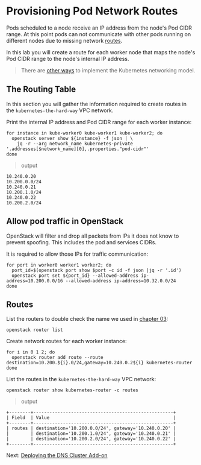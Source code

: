 # Provisioning Pod Network Routes

Pods scheduled to a node receive an IP address from the node's Pod CIDR range. At this point pods can not communicate with other pods running on different nodes due to missing network [routes](https://cloud.google.com/compute/docs/vpc/routes).

In this lab you will create a route for each worker node that maps the node's Pod CIDR range to the node's internal IP address.

> There are [other ways](https://kubernetes.io/docs/concepts/cluster-administration/networking/#how-to-achieve-this) to implement the Kubernetes networking model.

## The Routing Table

In this section you will gather the information required to create routes in the `kubernetes-the-hard-way` VPC network.

Print the internal IP address and Pod CIDR range for each worker instance:

```
for instance in kube-worker0 kube-worker1 kube-worker2; do
  openstack server show ${instance} -f json | \
    jq -r --arg network_name kubernetes-private '.addresses[$network_name][0],.properties."pod-cidr"'
done
```

> output

```
10.240.0.20 
10.200.0.0/24
10.240.0.21 
10.200.1.0/24
10.240.0.22 
10.200.2.0/24
```

## Allow pod traffic in OpenStack

OpenStack will filter and drop all packets from IPs it does not know to prevent spoofing. This includes the pod and services CIDRs.

It is required to allow those IPs for traffic communication:

```
for port in worker0 worker1 worker2; do
  port_id=$(openstack port show $port -c id -f json |jq -r '.id')
  openstack port set ${port_id} --allowed-address ip-address=10.200.0.0/16 --allowed-address ip-address=10.32.0.0/24
done
```

## Routes

List the routers to double check the name we used in [chapter 03](03-compute-resources.md):

```
openstack router list
```

Create network routes for each worker instance:

```
for i in 0 1 2; do
  openstack router add route --route destination=10.200.${i}.0/24,gateway=10.240.0.2${i} kubernetes-router
done
```

List the routes in the `kubernetes-the-hard-way` VPC network:

```
openstack router show kubernetes-router -c routes
```

> output

```
+--------+----------------------------------------------------+
| Field  | Value                                              |
+--------+----------------------------------------------------+
| routes | destination='10.200.0.0/24', gateway='10.240.0.20' |
|        | destination='10.200.1.0/24', gateway='10.240.0.21' |
|        | destination='10.200.2.0/24', gateway='10.240.0.22' |
+--------+----------------------------------------------------+
```

Next: [Deploying the DNS Cluster Add-on](12-dns-addon.md)
